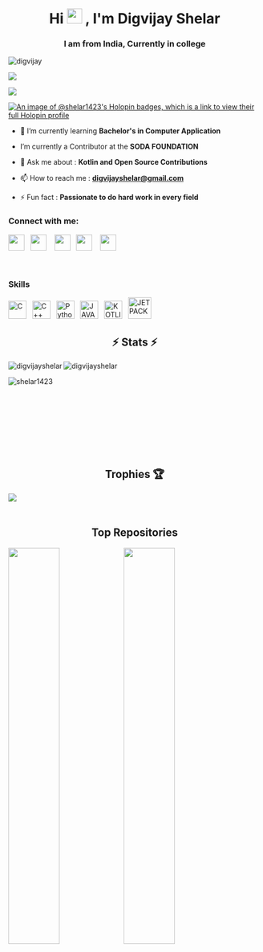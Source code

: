 <h1 align="center">Hi <img src="https://raw.githubusercontent.com/aemmadi/aemmadi/master/wave.gif" width="30px">
, I'm Digvijay Shelar</h1>
<h3 align="center">I am from India, Currently in college</h3>

<p align="left"> <img src="https://komarev.com/ghpvc/?username=shelar1423&label=Profile%20views&color=0e75b6&style=flat" alt="digvijay" /></p>
<a href="https://www.github.com/shelar1423" target="_blank" rel="noreferrer"><img
src="https://img.shields.io/github/followers/shelar1423?logo=github&style=for-the-badge&color=22c55e&labelColor=1c1917" /></a>
 </p>
<a href="https://twitter.com/_DevShelar_" target="_blank" rel="noreferrer"><img src="https://img.shields.io/twitter/follow/_DevShelar_?color=#fff">
</a>
</br>
 
[![An image of @shelar1423's Holopin badges, which is a link to view their full Holopin profile](https://holopin.me/shelar1423)](https://holopin.io/@shelar1423)


- 🌱 I’m currently learning **Bachelor's in Computer Application**

-  I’m currently a Contributor at the **SODA FOUNDATION**

- 💬 Ask me about : **Kotlin and Open Source Contributions**

- 📫 How to reach me : **digvijayshelar@gmail.com**

- ⚡ Fun fact : **Passionate to do hard work in every field**

<h3 align="left">Connect with me:</h3>
<p align="left"> <a href="https://discord.com/users/Ripper#3104" target="_blank" rel="noreferrer"><img src="https://raw.githubusercontent.com/danielcranney/readme-generator/main/public/icons/socials/discord.svg" width="32" height="32" /></a>&nbsp;&nbsp;
    <a  href="https://www.github.com/shelar1423" target="_blank" rel="noreferrer"><img src="https://raw.githubusercontent.com/danielcranney/readme-generator/main/public/icons/socials/github-dark.svg" width="32" height="32" /></a> &nbsp;&nbsp;
    <a href="http://www.instagram.com/__stuxnet__" target="_blank" rel="noreferrer"><img src="https://raw.githubusercontent.com/danielcranney/readme-generator/main/public/icons/socials/instagram.svg" width="32" height="32" /></a>&nbsp;&nbsp;
    <a href="https://www.linkedin.com/in/digvijay-shelar-725111234/" target="_blank" rel="noreferrer"><img src="https://raw.githubusercontent.com/danielcranney/readme-generator/main/public/icons/socials/linkedin.svg" width="32" height="32" /></a> &nbsp;&nbsp;
    <a href="https://twitter.com/ShelarDigvijay" target="_blank" rel="noreferrer"><img src="https://raw.githubusercontent.com/danielcranney/readme-generator/main/public/icons/socials/twitter.svg" width="32" height="32" /></a></p>&nbsp;&nbsp;



### Skills

<p align="left">
<a href="https://docs.microsoft.com/en-us/cpp/?view=msvc-170" target="_blank" rel="noreferrer"><img src="https://raw.githubusercontent.com/danielcranney/readme-generator/main/public/icons/skills/c-colored.svg" width="36" height="36" alt="C" /></a>&nbsp;&nbsp;
<a href="https://docs.microsoft.com/en-us/cpp/?view=msvc-170" target="_blank" rel="noreferrer"><img src="https://raw.githubusercontent.com/danielcranney/readme-generator/main/public/icons/skills/cplusplus-colored.svg" width="36" height="36" alt="C++" /></a>&nbsp;&nbsp;
<a href="https://www.python.org/" target="_blank" rel="noreferrer"><img src="https://raw.githubusercontent.com/danielcranney/readme-generator/main/public/icons/skills/python-colored.svg" width="36" height="36" alt="Python" /></a>&nbsp;&nbsp;
 <a href="https://www.java.com/en/" target="_blank" rel="noreferrer"><img src="https://img.icons8.com/nolan/2x/java-coffee-cup-logo.png" width="36" height="36" alt="JAVA" /></a>&nbsp;&nbsp;
<a href="https://kotlinlang.org/docs/android-overview.html" target="_blank" rel="noreferrer"><img src="https://upload.wikimedia.org/wikipedia/commons/0/06/Kotlin_Icon.svg" width="36" height="36" alt="KOTLIN" /></a>&nbsp;&nbsp;
 <a href="https://developer.android.com/jetpack/compose?gclid=Cj0KCQiAnNacBhDvARIsABnDa6-YWd-oKmfSjycsc2UFGa24WZz7WKlu4b7l1FBqw66qyyj4gHzgUFIaAjSPEALw_wcB&gclsrc=aw.ds" target="_blank" rel="noreferrer"><img src="https://res.cloudinary.com/startup-grind/image/upload/c_fill,dpr_2.0,f_auto,g_center,h_1080,q_100,w_1080/v1/gcs/platform-data-goog/events/jetpack%20compose%20icon_RGB_plsZ8Ns.png" width="46" height="43" alt="JETPACK" /></a>
 
</p>



<h2 align="center">⚡ Stats ⚡</h2>
<p><img align="left" src="https://github-readme-stats.vercel.app/api?username=shelar1423&show_icons=true&locale=en&theme=monokai" alt="digvijayshelar" /></p>
<p><img align="center" src="https://github-readme-streak-stats.herokuapp.com/?user=shelar1423&theme=monokai" alt="digvijayshelar" /></p>
<p><img align="left" src="https://github-readme-stats.vercel.app/api/top-langs?username=shelar1423&show_icons=true&locale=en&layout=compact&theme=monokai" alt="shelar1423" /></p>


</br>

&nbsp;&nbsp;
&nbsp;&nbsp;
<br /><br /><br /><br /><br /><br /><br />

<h2 align="center">Trophies 🏆</h2>
<img alig src="https://github-profile-trophy.vercel.app/?username=ryo-ma&theme=monokai" />
&nbsp;&nbsp;
&nbsp;&nbsp;
<br /><br />
<h2 align="center">Top Repositories</h2>

<div width="100%" align="center"><a href="https://github.com/shelar1423/EARTH-3050" align="left"><img align="left" width="45%" src="https://github-readme-stats.vercel.app/api/pin/?username=shelar1423&repo=EARTH-3050&title_color=ec4899&text_color=ffffff&icon_color=f97316&bg_color=1c1917&hide_border=true&locale=en" /></a>
<div width="100%" align="center"><a href="https://github.com/shelar1423/bhavans3.0" align="left"><img align="left" width="45%" src="https://github-readme-stats.vercel.app/api/pin/?username=shelar1423&repo=bhavans3.0&title_color=ec4899&text_color=ffffff&icon_color=f97316&bg_color=1c1917&hide_border=true&locale=en" /></a></div><br /><br /><br /><br /><br /><br /><br />


